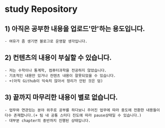 # study Repository

## 1) 아직은 공부한 내용을 업로드'만'하는 용도입니다.
    - 여유가 좀 생기면 블로그로 운영할 생각입니다.

## 2) 컨텐츠의 내용이 부실할 수 있습니다.
    - 저는 수학이나 통계학, 컴퓨터과학을 전공하지 않았습니다. 
    - 기초적인 내용만 있거나 컨텐츠 내용이 잘못되었을 수 있습니다.
    - +(아직 Github이 익숙치 않아서 정리가 안된 것은 덤)
    
## 3) 끝까지 마무리한 내용이 별로 없습니다.
    - 업무와 연관있는 분야 위주로 공부를 하다보니 주어진 업무에 따라 중도에 전환한 내용들이 다수 존재합니다.(+ 팀 내 공통 스터디 진도에 따라 pause상태일 수 있습니다.)
    - 대부분 chapter의 중반까지 진행된 상태입니다.
